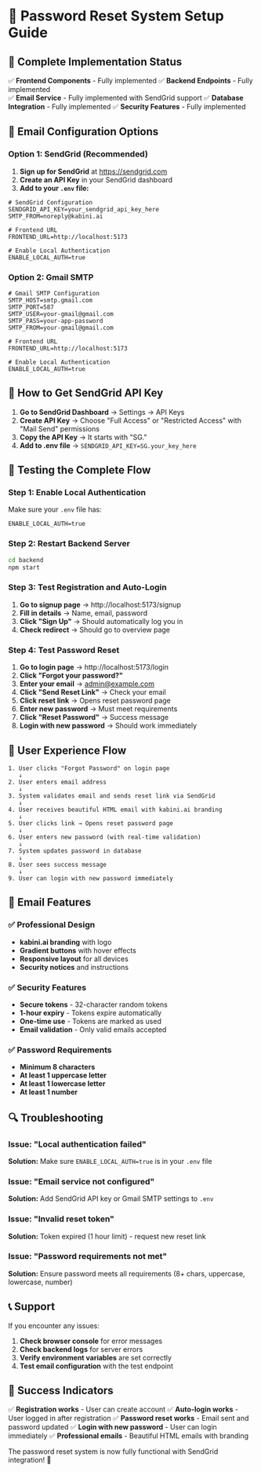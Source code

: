# 🔐 Password Reset System Setup Guide

## 🚀 Complete Implementation Status

✅ **Frontend Components** - Fully implemented
✅ **Backend Endpoints** - Fully implemented  
✅ **Email Service** - Fully implemented with SendGrid support
✅ **Database Integration** - Fully implemented
✅ **Security Features** - Fully implemented

## 📧 Email Configuration Options

### Option 1: SendGrid (Recommended)

1. **Sign up for SendGrid** at https://sendgrid.com
2. **Create an API Key** in your SendGrid dashboard
3. **Add to your `.env` file:**

```env
# SendGrid Configuration
SENDGRID_API_KEY=your_sendgrid_api_key_here
SMTP_FROM=noreply@kabini.ai

# Frontend URL
FRONTEND_URL=http://localhost:5173

# Enable Local Authentication
ENABLE_LOCAL_AUTH=true
```

### Option 2: Gmail SMTP

```env
# Gmail SMTP Configuration
SMTP_HOST=smtp.gmail.com
SMTP_PORT=587
SMTP_USER=your-gmail@gmail.com
SMTP_PASS=your-app-password
SMTP_FROM=your-gmail@gmail.com

# Frontend URL
FRONTEND_URL=http://localhost:5173

# Enable Local Authentication
ENABLE_LOCAL_AUTH=true
```

## 🔧 How to Get SendGrid API Key

1. **Go to SendGrid Dashboard** → Settings → API Keys
2. **Create API Key** → Choose "Full Access" or "Restricted Access" with "Mail Send" permissions
3. **Copy the API Key** → It starts with "SG."
4. **Add to .env file** → `SENDGRID_API_KEY=SG.your_key_here`

## 🧪 Testing the Complete Flow

### Step 1: Enable Local Authentication
Make sure your `.env` file has:
```env
ENABLE_LOCAL_AUTH=true
```

### Step 2: Restart Backend Server
```bash
cd backend
npm start
```

### Step 3: Test Registration and Auto-Login
1. **Go to signup page** → http://localhost:5173/signup
2. **Fill in details** → Name, email, password
3. **Click "Sign Up"** → Should automatically log you in
4. **Check redirect** → Should go to overview page

### Step 4: Test Password Reset
1. **Go to login page** → http://localhost:5173/login
2. **Click "Forgot your password?"**
3. **Enter your email** → admin@example.com
4. **Click "Send Reset Link"** → Check your email
5. **Click reset link** → Opens reset password page
6. **Enter new password** → Must meet requirements
7. **Click "Reset Password"** → Success message
8. **Login with new password** → Should work immediately

## 📱 User Experience Flow

```
1. User clicks "Forgot Password" on login page
   ↓
2. User enters email address
   ↓
3. System validates email and sends reset link via SendGrid
   ↓
4. User receives beautiful HTML email with kabini.ai branding
   ↓
5. User clicks link → Opens reset password page
   ↓
6. User enters new password (with real-time validation)
   ↓
7. System updates password in database
   ↓
8. User sees success message
   ↓
9. User can login with new password immediately
```

## 🎨 Email Features

### ✅ Professional Design
- **kabini.ai branding** with logo
- **Gradient buttons** with hover effects
- **Responsive layout** for all devices
- **Security notices** and instructions

### ✅ Security Features
- **Secure tokens** - 32-character random tokens
- **1-hour expiry** - Tokens expire automatically
- **One-time use** - Tokens are marked as used
- **Email validation** - Only valid emails accepted

### ✅ Password Requirements
- **Minimum 8 characters**
- **At least 1 uppercase letter**
- **At least 1 lowercase letter**
- **At least 1 number**

## 🔍 Troubleshooting

### Issue: "Local authentication failed"
**Solution:** Make sure `ENABLE_LOCAL_AUTH=true` is in your `.env` file

### Issue: "Email service not configured"
**Solution:** Add SendGrid API key or Gmail SMTP settings to `.env`

### Issue: "Invalid reset token"
**Solution:** Token expired (1 hour limit) - request new reset link

### Issue: "Password requirements not met"
**Solution:** Ensure password meets all requirements (8+ chars, uppercase, lowercase, number)

## 📞 Support

If you encounter any issues:
1. **Check browser console** for error messages
2. **Check backend logs** for server errors
3. **Verify environment variables** are set correctly
4. **Test email configuration** with the test endpoint

## 🎯 Success Indicators

✅ **Registration works** - User can create account
✅ **Auto-login works** - User logged in after registration
✅ **Password reset works** - Email sent and password updated
✅ **Login with new password** - User can login immediately
✅ **Professional emails** - Beautiful HTML emails with branding

The password reset system is now fully functional with SendGrid integration! 🚀 